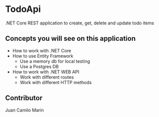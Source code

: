 # TodoApi

.NET Core REST application to create, get, delete and update todo items

## Concepts you will see on this application

* How to work with .NET Core
* How to use Entity Framework
    * Use a memory db for local testing
    * Use a Postgres DB
* How to work with .NET WEB API
    * Work with different routes
    * Work with different HTTP methods

## Contributor

Juan Camilo Marin
